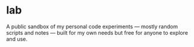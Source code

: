 # lab
A public sandbox of my personal code experiments — mostly random scripts and notes — built for my own needs but free for anyone to explore and use.

